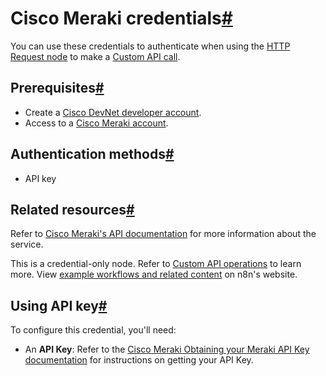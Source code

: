 [](https://github.com/n8n-io/n8n-docs/edit/main/docs/integrations/builtin/credentials/ciscomeraki.md "Edit this page")

# Cisco Meraki credentials[#](#cisco-meraki-credentials "Permanent link")

You can use these credentials to authenticate when using the [HTTP Request node](../../core-nodes/n8n-nodes-base.httprequest/) to make a [Custom API call](../../../custom-operations/).

## Prerequisites[#](#prerequisites "Permanent link")

*   Create a [Cisco DevNet developer account](https://developer.cisco.com).
*   Access to a [Cisco Meraki account](https://meraki.cisco.com/).

## Authentication methods[#](#authentication-methods "Permanent link")

*   API key

## Related resources[#](#related-resources "Permanent link")

Refer to [Cisco Meraki's API documentation](https://developer.cisco.com/meraki/api-v1/introduction/) for more information about the service.

This is a credential-only node. Refer to [Custom API operations](../../../custom-operations/) to learn more. View [example workflows and related content](https://n8n.io/integrations/cisco-meraki/) on n8n's website.

## Using API key[#](#using-api-key "Permanent link")

To configure this credential, you'll need:

*   An **API Key**: Refer to the [Cisco Meraki Obtaining your Meraki API Key documentation](https://developer.cisco.com/meraki/api-v1/authorization/#obtaining-your-meraki-api-key) for instructions on getting your API Key.